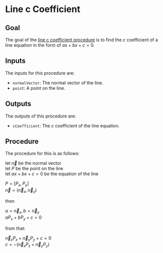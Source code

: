 # Line c Coefficient

## Goal

The goal of the [line c coefficient procedure](../../src/procedures/derived/lineEquation.ts) is to find the $c$ coefficient of a line equation in the form of $ax + bx + c = 0$.

## Inputs

The inputs for this procedure are:

- `normalVector`: The normal vector of the line.
- `point`: A point on the line.

## Outputs

The outputs of this procedure are:

- `cCoefficient`: The $c$ coefficient of the line equation.

## Procedure

The procedure for this is as follows:

$\text{let } \vec{n} \text{ be the normal vector}$  
$\text{let } P \text{ be the point on the line}$  
$\text{let } ax + bx + c = 0 \text{ be the equation of the line}$  

$P = [P_x, P_y]$  
$\vec{n} = (\vec{n}_x, \vec{n}_y)$

$\text{then}$  

$a = \vec{n}_x, b = \vec{n}_y$  
$a P_x + b P_y + c = 0$

$\text{from that:}$  

$\vec{n}_x P_x + \vec{n}_y P_y + c = 0$  
$c = -(\vec{n}_x P_x + \vec{n}_y P_y)$
